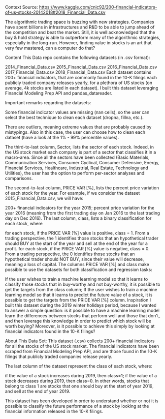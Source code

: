 Context
Source: https://www.kaggle.com/cnic92/200-financial-indicators-of-us-stocks-20142018#2018_Financial_Data.csv

The algorithmic trading space is buzzing with new strategies. Companies have spent billions in infrastructures and R&D to be able to jump ahead of the competition and beat the market. Still, it is well acknowledged that the buy & hold strategy is able to outperform many of the algorithmic strategies, especially in the long-run. However, finding value in stocks is an art that very few mastered, can a computer do that?

Content
This Data repo contains the following datasets (in .csv format):

2014_Financial_Data.csv
2015_Financial_Data.csv
2016_Financial_Data.csv
2017_Financial_Data.csv
2018_Financial_Data.csv
Each dataset contains 200+ financial indicators, that are commonly found in the 10-K filings each publicly traded company releases yearly, for a plethora of US stocks (on average, 4k stocks are listed in each dataset). I built this dataset leveraging Financial Modeling Prep API and pandas_datareader.

Important remarks regarding the datasets:

Some financial indicator values are missing (nan cells), so the user can select the best technique to clean each dataset (dropna, fillna, etc.).

There are outliers, meaning extreme values that are probably caused by mistypings. Also in this case, the user can choose how to clean each dataset (have a look at the 1% - 99% percentile values).

The third-to-last column, Sector, lists the sector of each stock. Indeed, in the US stock market each company is part of a sector that classifies it in a macro-area. Since all the sectors have been collected (Basic Materials, Communication Services, Consumer Cyclical, Consumer Defensive, Energy, Financial Services, Healthcare, Industrial, Real Estate, Technology and Utilities), the user has the option to perform per-sector analyses and comparisons.

The second-to-last column, PRICE VAR [%], lists the percent price variation of each stock for the year. For example, if we consider the dataset 2015_Financial_Data.csv, we will have:

200+ financial indicators for the year 2015;
percent price variation for the year 2016 (meaning from the first trading day on Jan 2016 to the last trading day on Dec 2016).
The last column, class, lists a binary classification for each stock, where

for each stock, if the PRICE VAR [%] value is positive, class = 1. From a trading perspective, the 1 identifies those stocks that an hypothetical trader should BUY at the start of the year and sell at the end of the year for a profit.
for each stock, if the PRICE VAR [%] value is negative, class = 0. From a trading perspective, the 0 identifies those stocks that an hypothetical trader should NOT BUY, since their value will decrease, meaning a loss of capital.
The columns PRICE VAR [%] and class make possible to use the datasets for both classification and regression tasks:

If the user wishes to train a machine learning model so that it learns to classify those stocks that in buy-worthy and not buy-worthy, it is possible to get the targets from the class column;
If the user wishes to train a machine learning model so that it learns to predict the future value of a stock, it is possible to get the targets from the PRICE VAR [%] column.
Inspiration
I built this dataset during the 2019 winter holidays period, because I wanted to answer a simple question: is it possible to have a machine learning model learn the differences between stocks that perform well and those that don't, and then leverage this knowledge in order to predict which stock will be worth buying? Moreover, is it possible to achieve this simply by looking at financial indicators found in the 10-K filings?

About This Data Set:
This dataset (.csv) collects 200+ financial indicators for all the stocks of the US stock market. The financial indicators have been scraped from Financial Modeling Prep API, and are those found in the 10-K filings that publicly traded companies release yearly.

The last column of the dataset represent the class of each stock, where:

if the value of a stock increases during 2019, then class=1;
if the value of a stock decreases during 2019, then class=0.
In other words, stocks that belong to class 1 are stocks that one should buy at the start of year 2019, and sell at the end of year 2019.

This dataset has been developed in order to understand whether or not it is possible to classify the future performance of a stock by looking at the financial information released in the 10-K filings.